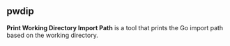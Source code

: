 ## pwdip
**Print Working Directory Import Path** is a tool that prints the Go import path based on the working directory.

